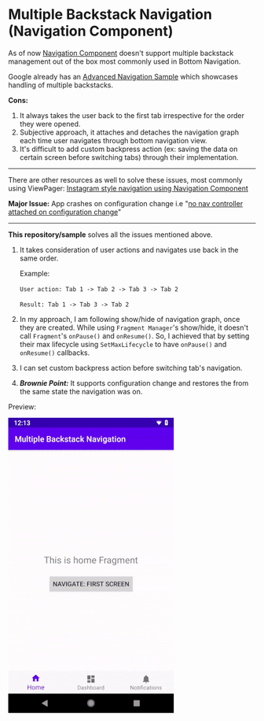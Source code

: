 # Multiple Backstack Navigation (Navigation Component)

As of now [Navigation Component](https://developer.android.com/guide/navigation/navigation-getting-started) doesn't support multiple backstack management out of the box most commonly used in Bottom Navigation.  

Google already has an [Advanced Navigation Sample](https://github.com/android/architecture-components-samples/tree/master/NavigationAdvancedSample) which showcases handling of multiple backstacks. 

**Cons:** 

1. It always takes the user back to the first tab irrespective for the order they were opened. 
2. Subjective approach, it attaches and detaches the navigation graph each time user navigates through bottom navigation view.
3. It's difficult to add custom backpress action (ex: saving the data on certain screen before switching tabs) through their implementation.

----

There are other resources as well to solve these issues, most commonly using ViewPager: [Instagram style navigation using Navigation Component](https://android.jlelse.eu/instagram-style-navigation-using-navigation-component-854037cf1389)

**Major Issue:** App crashes on configuration change i.e "[no nav controller attached on configuration change](https://github.com/ebi-igweze/ViewPagerNavigation/issues/1)"

----

**This repository/sample** solves all the issues mentioned above. 

1. It takes consideration of user actions and navigates use back in the same order. 

    Example: 

    `User action: Tab 1 -> Tab 2 -> Tab 3 -> Tab 2`

    `Result: Tab 1 -> Tab 3 -> Tab 2`
    
2. In my approach, I am following show/hide of navigation graph, once they are created. While using `Fragment Manager`'s show/hide, it doesn't call `Fragment`'s `onPause()` and `onResume()`. 
So, I achieved that by setting their max lifecycle using `SetMaxLifecycle` to have `onPause()` and `onResume()` callbacks.

3. I can set custom backpress action before switching tab's navigation. 
4. ***Brownie Point:*** It supports configuration change and restores the from the same state the navigation was on. 


Preview:

![Showcase](art/showcase.gif)
